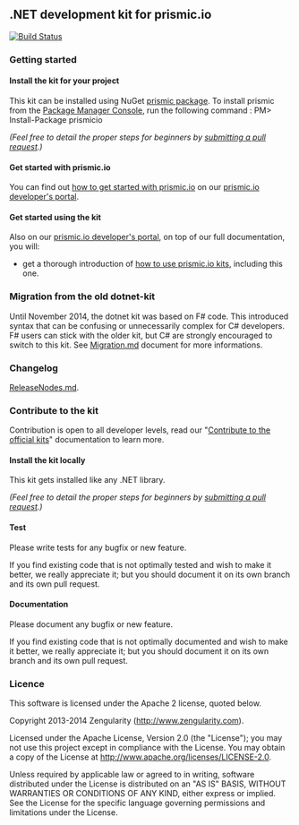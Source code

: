 ## .NET development kit for prismic.io

[![Build Status](https://api.travis-ci.org/prismicio/csharp-kit.png)](https://travis-ci.org/prismicio/csharp-kit)

### Getting started

#### Install the kit for your project

This kit can be installed using NuGet [prismic package](https://www.nuget.org/packages/prismicio/).
To install prismic from the [Package Manager Console](http://docs.nuget.org/docs/start-here/using-the-package-manager-console), run the following command :
PM> Install-Package prismicio

*(Feel free to detail the proper steps for beginners by [submitting a pull request](https://developers.prismic.io/documentation/UszOeAEAANUlwFpp/contribute-to-the-official-kits).)*

#### Get started with prismic.io

You can find out [how to get started with prismic.io](https://developers.prismic.io/documentation/UjBaQsuvzdIHvE4D/getting-started) on our [prismic.io developer's portal](https://developers.prismic.io/).

#### Get started using the kit

Also on our [prismic.io developer's portal](https://developers.prismic.io/), on top of our full documentation, you will:
* get a thorough introduction of [how to use prismic.io kits](https://developers.prismic.io/documentation/UjBe8bGIJ3EKtgBZ/api-documentation#kits-and-helpers), including this one.

### Migration from the old dotnet-kit

Until November 2014, the dotnet kit was based on F# code. This introduced syntax that can be confusing or unnecessarily complex for C# developers.
F# users can stick with the older kit, but C# are strongly encouraged to switch to this kit. See [Migration.md](https://github.com/prismicio/csharp-kit/blob/master/Migration.md) document for more informations.

### Changelog

[ReleaseNodes.md](https://github.com/prismicio/csharp-kit/blob/master/ReleaseNotes.md).

### Contribute to the kit

Contribution is open to all developer levels, read our "[Contribute to the official kits](https://developers.prismic.io/documentation/UszOeAEAANUlwFpp/contribute-to-the-official-kits)" documentation to learn more.

#### Install the kit locally

This kit gets installed like any .NET library.

*(Feel free to detail the proper steps for beginners by [submitting a pull request](https://developers.prismic.io/documentation/UszOeAEAANUlwFpp/contribute-to-the-official-kits).)*

#### Test

Please write tests for any bugfix or new feature.

If you find existing code that is not optimally tested and wish to make it better, we really appreciate it; but you should document it on its own branch and its own pull request.

#### Documentation

Please document any bugfix or new feature.

If you find existing code that is not optimally documented and wish to make it better, we really appreciate it; but you should document it on its own branch and its own pull request.

### Licence

This software is licensed under the Apache 2 license, quoted below.

Copyright 2013-2014 Zengularity (http://www.zengularity.com).

Licensed under the Apache License, Version 2.0 (the "License"); you may not use this project except in compliance with the License. You may obtain a copy of the License at http://www.apache.org/licenses/LICENSE-2.0.

Unless required by applicable law or agreed to in writing, software distributed under the License is distributed on an "AS IS" BASIS, WITHOUT WARRANTIES OR CONDITIONS OF ANY KIND, either express or implied. See the License for the specific language governing permissions and limitations under the License.
